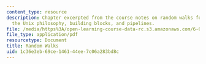 ```yaml
---
content_type: resource
description: Chapter excerpted from the course notes on random walks for accuracy,
  the Unix philosophy, building blocks, and pipelines.
file: /media/https%3A/open-learning-course-data-rc.s3.amazonaws.com/6-055j-the-art-of-approximation-in-science-and-engineering-spring-2008/1c36e3eb69ce146144ee7c06a283bd8c_feb13a.pdf
file_type: application/pdf
resourcetype: Document
title: Random Walks
uid: 1c36e3eb-69ce-1461-44ee-7c06a283bd8c
---
```

